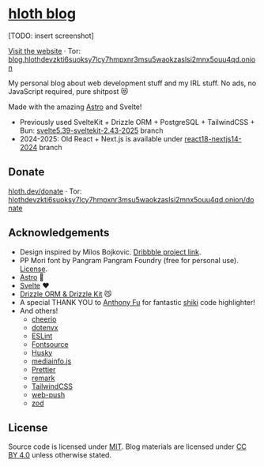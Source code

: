 # [hloth blog](https://blog.hloth.dev)

[TODO: insert screenshot]

[Visit the website](https://blog.hloth.dev) · Tor: [blog.hlothdevzkti6suoksy7lcy7hmpxnr3msu5waokzaslsi2mnx5ouu4qd.onion](http://blog.hlothdevzkti6suoksy7lcy7hmpxnr3msu5waokzaslsi2mnx5ouu4qd.onion/)

My personal blog about web development stuff and my IRL stuff. No ads, no JavaScript required, pure shitpost 😻

Made with the amazing [Astro](https://astro.build/) and Svelte!

- Previously used SvelteKit + Drizzle ORM + PostgreSQL + TailwindCSS + Bun: [svelte5.39-sveltekit-2.43-2025](../tree/svelte5.39-sveltekit-2.43-2025) branch
- 2024-2025: Old React + Next.js is available under [react18-nextjs14-2024](../tree/react18-nextjs14-2024) branch

## Donate

[hloth.dev/donate](https://hloth.dev/donate) · Tor: [hlothdevzkti6suoksy7lcy7hmpxnr3msu5waokzaslsi2mnx5ouu4qd.onion/donate](http://hlothdevzkti6suoksy7lcy7hmpxnr3msu5waokzaslsi2mnx5ouu4qd.onion/donate)

## Acknowledgements

- Design inspired by Milos Bojkovic. [Dribbble project link](https://dribbble.com/shots/21592801-Blog-post-exploration).
- PP Mori font by Pangram Pangram Foundry (free for personal use). [License](./static/pp-mori/license.pdf).
- [Astro](https://astro.build/) 🚀
- [Svelte](https://svelte.dev/) ❤️
- [Drizzle ORM & Drizzle Kit](https://orm.drizzle.team/) 😼
- A special THANK YOU to [Anthony Fu](https://antfu.me/) for fantastic [shiki](https://github.com/shikijs/shiki) code highlighter!
- And others!
  - [cheerio](https://cheerio.js.org/)
  - [dotenvx](https://dotenvx.com/)
  - [ESLint](https://eslint.org)
  - [Fontsource](https://fontsource.org/)
  - [Husky](https://typicode.github.io/husky/)
  - [mediainfo.js](https://mediainfo.js.org/)
  - [Prettier](https://prettier.io)
  - [remark](https://remark.js.org/)
  - [TailwindCSS](https://tailwindcss.com/)
  - [web-push](https://github.com/web-push-libs/web-push)
  - [zod](https://zod.dev/)

## License

Source code is licensed under [MIT](./LICENSE). Blog materials are licensed under [CC BY 4.0](https://creativecommons.org/licenses/by/4.0/) unless otherwise stated.
